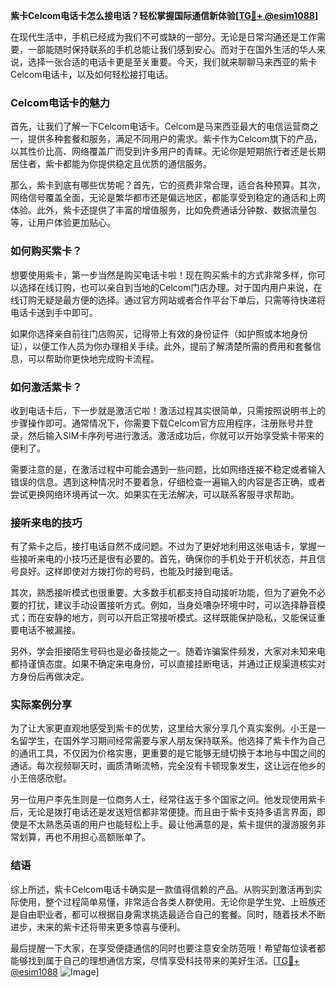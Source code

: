 **紫卡Celcom电话卡怎么接电话？轻松掌握国际通信新体验[[TG💪+ @esim1088](https://t.me/s/esim1088)]**

在现代生活中，手机已经成为我们不可或缺的一部分。无论是日常沟通还是工作需要，一部能随时保持联系的手机总能让我们感到安心。而对于在国外生活的华人来说，选择一张合适的电话卡更是至关重要。今天，我们就来聊聊马来西亚的紫卡Celcom电话卡，以及如何轻松接打电话。

### Celcom电话卡的魅力

首先，让我们了解一下Celcom电话卡。Celcom是马来西亚最大的电信运营商之一，提供多种套餐和服务，满足不同用户的需求。紫卡作为Celcom旗下的产品，以其性价比高、网络覆盖广而受到许多用户的青睐。无论你是短期旅行者还是长期居住者，紫卡都能为你提供稳定且优质的通信服务。

那么，紫卡到底有哪些优势呢？首先，它的资费非常合理，适合各种预算。其次，网络信号覆盖全面，无论是繁华都市还是偏远地区，都能享受到稳定的通话和上网体验。此外，紫卡还提供了丰富的增值服务，比如免费通话分钟数、数据流量包等，让用户体验更加贴心。

### 如何购买紫卡？

想要使用紫卡，第一步当然是购买电话卡啦！现在购买紫卡的方式非常多样，你可以选择在线订购，也可以亲自到当地的Celcom门店办理。对于国内用户来说，在线订购无疑是最方便的选择。通过官方网站或者合作平台下单后，只需等待快递将电话卡送到手中即可。

如果你选择亲自前往门店购买，记得带上有效的身份证件（如护照或本地身份证），以便工作人员为你办理相关手续。此外，提前了解清楚所需的费用和套餐信息，可以帮助你更快地完成购卡流程。

### 如何激活紫卡？

收到电话卡后，下一步就是激活它啦！激活过程其实很简单，只需按照说明书上的步骤操作即可。通常情况下，你需要下载Celcom官方应用程序，注册账号并登录，然后输入SIM卡序列号进行激活。激活成功后，你就可以开始享受紫卡带来的便利了。

需要注意的是，在激活过程中可能会遇到一些问题，比如网络连接不稳定或者输入错误的信息。遇到这种情况时不要着急，仔细检查一遍输入的内容是否正确，或者尝试更换网络环境再试一次。如果实在无法解决，可以联系客服寻求帮助。

### 接听来电的技巧

有了紫卡之后，接打电话自然不成问题。不过为了更好地利用这张电话卡，掌握一些接听来电的小技巧还是很有必要的。首先，确保你的手机处于开机状态，并且信号良好。这样即使对方拨打你的号码，也能及时接到电话。

其次，熟悉接听模式也很重要。大多数手机都支持自动接听功能，但为了避免不必要的打扰，建议手动设置接听方式。例如，当身处嘈杂环境中时，可以选择静音模式；而在安静的地方，则可以开启正常接听模式。这样既能保护隐私，又能保证重要电话不被漏接。

另外，学会拒接陌生号码也是必备技能之一。随着诈骗案件频发，大家对未知来电都持谨慎态度。如果不确定来电身份，可以直接挂断电话，并通过正规渠道核实对方身份后再做决定。

### 实际案例分享

为了让大家更直观地感受到紫卡的优势，这里给大家分享几个真实案例。小王是一名留学生，在国外学习期间经常需要与家人朋友保持联系。他选择了紫卡作为自己的通讯工具，不仅因为价格实惠，更重要的是它能够无缝切换于本地与中国之间的通话。每次视频聊天时，画质清晰流畅，完全没有卡顿现象发生，这让远在他乡的小王倍感欣慰。

另一位用户李先生则是一位商务人士，经常往返于多个国家之间。他发现使用紫卡后，无论是拨打电话还是发送短信都非常便捷。而且由于紫卡支持多语言界面，即使是不太熟悉英语的用户也能轻松上手。最让他满意的是，紫卡提供的漫游服务非常划算，再也不用担心高额账单了。

### 结语

综上所述，紫卡Celcom电话卡确实是一款值得信赖的产品。从购买到激活再到实际使用，整个过程简单易懂，非常适合各类人群使用。无论你是学生党、上班族还是自由职业者，都可以根据自身需求挑选最适合自己的套餐。同时，随着技术不断进步，未来的紫卡还将带来更多惊喜与便利。

最后提醒一下大家，在享受便捷通信的同时也要注意安全防范哦！希望每位读者都能够找到属于自己的理想通信方案，尽情享受科技带来的美好生活。[[TG💪+ @esim1088](https://t.me/s/esim1088) ![Image](https://i.postimg.cc/4NQfJmqS/Snipaste-2025-05-13-00-14-12.png)]